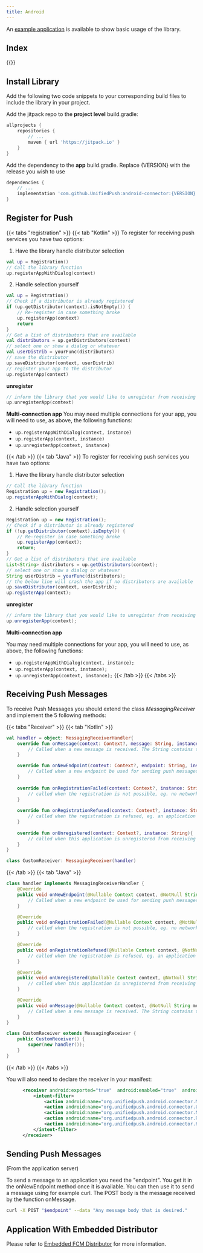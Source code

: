 ```yaml
---
title: Android
---
```


An [example application](https://github.com/UnifiedPush/android-example) is available to show basic usage of the library.

## Index

{{<toc>}}

## Install Library

Add the following two code snippets to your corresponding build files to include the library in your project.

Add the jitpack repo to the **project level** build.gradle:

```gradle
allprojects {
    repositories {
        // ...
        maven { url 'https://jitpack.io' }
    }
}
```

Add the dependency to the **app** build.gradle. Replace {VERSION} with the release you wish to use

```gradle
dependencies {
    // ...
    implementation 'com.github.UnifiedPush:android-connector:{VERSION}'
}
```

## Register for Push

{{< tabs "registration" >}}
{{< tab "Kotlin" >}}
To register for receiving push services you have two options:
1. Have the library handle distributor selection

```kotlin
val up = Registration()
// Call the library function
up.registerAppWithDialog(context)
```

2. Handle selection yourself

```kotlin
val up = Registration()
// Check if a distributor is already registered
if (up.getDistributor(context).isNotEmpty()) {
    // Re-register in case something broke
    up.registerApp(context)
    return
}
// Get a list of distributors that are available
val distributors = up.getDistributors(context)
// select one or show a dialog or whatever
val userDistrib = yourFunc(distributors)
// save the distributor
up.saveDistributor(context, userDistrib)
// register your app to the distributor
up.registerApp(context)
```

**unregister**

```kotlin
// inform the library that you would like to unregister from receiving push messages
up.unregisterApp(context)
```

**Multi-connection app**
You may need multiple connections for your app, you will need to use, as above, the following functions:
- `up.registerAppWithDialog(context, instance)`
- `up.registerApp(context, instance)`
- `up.unregisterApp(context, instance)`

{{< /tab >}}
{{< tab "Java" >}}
To register for receiving push services you have two options:

1. Have the library handle distributor selection
```java
// Call the library function
Registration up = new Registration();
up.registerAppWithDialog(context);
```

2. Handle selection yourself
```java
Registration up = new Registration();
// Check if a distributor is already registered
if (!up.getDistributor(context).isEmpty()) {
    // Re-register in case something broke
    up.registerApp(context);
    return;
}
// Get a list of distributors that are available
List<String> distributors = up.getDistributors(context);
// select one or show a dialog or whatever
String userDistrib = yourFunc(distributors);
// the below line will crash the app if no distributors are available
up.saveDistributor(context, userDistrib);
up.registerApp(context);
```

**unregister**
```java
// inform the library that you would like to unregister from receiving push messages
up.unregisterApp(context);
```

**Multi-connection app**

You may need multiple connections for your app, you will need to use, as above, the following functions:
- `up.registerAppWithDialog(context, instance);`
- `up.registerApp(context, instance);`
- `up.unregisterApp(context, instance);`
{{< /tab >}}
{{< /tabs >}}

## Receiving Push Messages

To receive Push Messages you should extend the class _MessagingReceiver_ and implement the 5 following methods:

{{< tabs "Receiver" >}}
{{< tab "Kotlin" >}}

```kotlin
val handler = object: MessagingReceiverHandler{
    override fun onMessage(context: Context?, message: String, instance: String) {
        // Called when a new message is received. The String contains the full POST body of the push message
    }

    override fun onNewEndpoint(context: Context?, endpoint: String, instance: String) {
        // Called when a new endpoint be used for sending push messages
    }
    
    override fun onRegistrationFailed(context: Context?, instance: String) {
        // called when the registration is not possible, eg. no network
    }
    
    override fun onRegistrationRefused(context: Context?, instance: String) {
        // called when the registration is refused, eg. an application with the same Id and another token is registered
    }
    
    override fun onUnregistered(context: Context?, instance: String){
        // called when this application is unregistered from receiving push messages
    }
}

class CustomReceiver: MessagingReceiver(handler)
```
{{< /tab >}}
{{< tab "Java" >}}
```java
class handler implements MessagingReceiverHandler {
    @Override
    public void onNewEndpoint(@Nullable Context context, @NotNull String endpoint, @NotNull String instance) {
        // Called when a new endpoint be used for sending push messages
    }

    @Override
    public void onRegistrationFailed(@Nullable Context context, @NotNull String instance) {
        // called when the registration is not possible, eg. no network
    }

    @Override
    public void onRegistrationRefused(@Nullable Context context, @NotNull String instance) {
        // called when the registration is refused, eg. an application with the same Id and another token is registered
    }

    @Override
    public void onUnregistered(@Nullable Context context, @NotNull String instance) {
        // called when this application is unregistered from receiving push messages
    }

    @Override
    public void onMessage(@Nullable Context context, @NotNull String message, @NotNull String instance) {
        // Called when a new message is received. The String contains the full POST body of the push message
    }
}

class CustomReceiver extends MessagingReceiver {
    public CustomReceiver() {
        super(new handler());
    }
}
```
{{< /tab >}}
{{< /tabs >}}

You will also need to declare the receiver in your manifest:

```xml
      <receiver android:exported="true"  android:enabled="true"  android:name=".CustomReceiver">
          <intent-filter>
              <action android:name="org.unifiedpush.android.connector.MESSAGE"/>
              <action android:name="org.unifiedpush.android.connector.UNREGISTERED"/>
              <action android:name="org.unifiedpush.android.connector.NEW_ENDPOINT"/>
              <action android:name="org.unifiedpush.android.connector.REGISTRATION_FAILED"/>
              <action android:name="org.unifiedpush.android.connector.REGISTRATION_REFUSED"/>
          </intent-filter>
      </receiver>
```

## Sending Push Messages

(From the application server)

To send a message to an application you need the "endpoint". You get it in the onNewEndpoint method once it is available. You can then use it to send a message using for example curl. The POST body is the message received by the function onMessage.

```bash
curl -X POST "$endpoint" --data "Any message body that is desired."
```

## Application With Embedded Distributor

Please refer to [Embedded FCM Distributor](/developers/embedded_fcm/) for more information.
